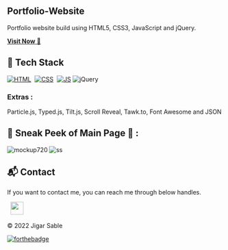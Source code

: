 ## Portfolio-Website
Portfolio website build using HTML5, CSS3, JavaScript and jQuery.

<a href="https://jigarsable.netlify.app/" target="_blank">**Visit Now** 🚀</a>


## 📌 Tech Stack
[![HTML](https://img.shields.io/badge/html5%20-%23E34F26.svg?&style=for-the-badge&logo=html5&logoColor=white)](https://github.com/prashant292/Portfolio-Website/search?l=html)&nbsp;
[![CSS](https://img.shields.io/badge/css3%20-%231572B6.svg?&style=for-the-badge&logo=css3&logoColor=white)](https://github.com/jigar-sable/Portfolio-Website/search?l=css)&nbsp;
[![JS](https://img.shields.io/badge/javascript%20-%23323330.svg?&style=for-the-badge&logo=javascript&logoColor=%23F7DF1E)](https://github.com/jigar-sable/Portfolio-Website/search?l=javascript)
<img alt="jQuery" src="https://img.shields.io/badge/jquery-%230769AD.svg?style=for-the-badge&logo=jquery&logoColor=white"/>

### Extras : 
Particle.js, Typed.js, Tilt.js, Scroll Reveal, Tawk.to, Font Awesome and JSON

## 📌 Sneak Peek of Main Page 🙈 :
![mockup720](https://user-images.githubusercontent.com/64949957/124947013-1f682080-e02d-11eb-977e-df3bbd4fa838.png)
![ss](https://user-images.githubusercontent.com/64949957/159113640-d92665a8-f614-42b3-8456-66b97fc2e651.png)


<h2>📬 Contact</h2>


If you want to contact me, you can reach me through below handles.

&nbsp;&nbsp;<a href="https://www.linkedin.com/in/jigar-sable/"><img src="https://www.felberpr.com/wp-content/uploads/linkedin-logo.png" width="30"></img></a>

© 2022 Jigar Sable


[![forthebadge](https://forthebadge.com/images/badges/built-with-love.svg)](https://forthebadge.com)
